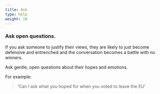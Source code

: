 ```yaml
---
title: Ask
type: help
weight: 10
---
```


### Ask open questions.

If you ask someone to justify their views, they are likely to just become defensive and entrenched and the conversation becomes a battle with no winners.

Ask gentle, open questions about their hopes and emotions.

For example:

> 'Can I ask what you hoped for when you voted to leave the EU'
